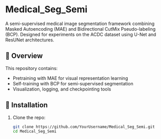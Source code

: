 # Medical_Seg_Semi

A semi-supervised medical image segmentation framework combining Masked Autoencoding (MAE) and Bidirectional CutMix Pseudo-labeling (BCP). Designed for experiments on the ACDC dataset using U-Net and ResUNet architectures.

## 📂 Overview

This repository contains:
- Pretraining with MAE for visual representation learning
- Self-training with BCP for semi-supervised segmentation
- Visualization, logging, and checkpointing tools

## 🔧 Installation

1. Clone the repo:
   ```bash
   git clone https://github.com/YourUsername/Medical_Seg_Semi.git
   cd Medical_Seg_Semi
